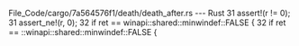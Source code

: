 File_Code/cargo/7a564576f1/death/death_after.rs --- Rust
31         assert!(r != 0);                                                                                                                                  31         assert_ne!(r, 0);
32         if ret == winapi::shared::minwindef::FALSE {                                                                                                      32         if ret == ::winapi::shared::minwindef::FALSE {


